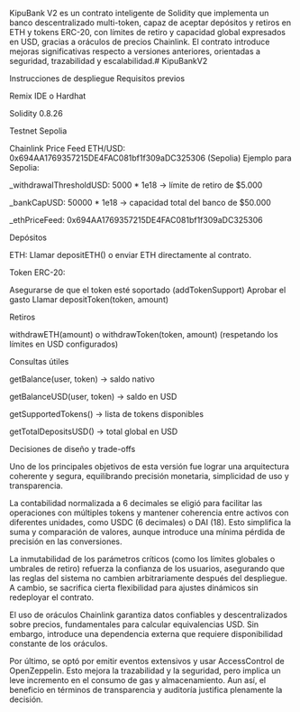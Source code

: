 KipuBank V2 es un contrato inteligente de Solidity que implementa un banco descentralizado multi-token, capaz de aceptar depósitos y retiros en ETH y tokens ERC-20, con límites de retiro y capacidad global expresados en USD, gracias a oráculos de precios Chainlink.
El contrato introduce mejoras significativas respecto a versiones anteriores, orientadas a seguridad, trazabilidad y escalabilidad.# KipuBankV2

Instrucciones de despliegue
Requisitos previos

Remix IDE o Hardhat

Solidity 0.8.26

Testnet Sepolia

Chainlink Price Feed ETH/USD:
0x694AA1769357215DE4FAC081bf1f309aDC325306 (Sepolia)
Ejemplo para Sepolia:

_withdrawalThresholdUSD: 5000 * 1e18 → límite de retiro de $5.000

_bankCapUSD: 50000 * 1e18 → capacidad total del banco de $50.000

_ethPriceFeed: 0x694AA1769357215DE4FAC081bf1f309aDC325306

Depósitos

ETH:
Llamar depositETH() o enviar ETH directamente al contrato.

Token ERC-20:

Asegurarse de que el token esté soportado (addTokenSupport)
Aprobar el gasto
Llamar depositToken(token, amount)

Retiros

withdrawETH(amount) o
withdrawToken(token, amount)
(respetando los límites en USD configurados)

Consultas útiles

getBalance(user, token) → saldo nativo

getBalanceUSD(user, token) → saldo en USD

getSupportedTokens() → lista de tokens disponibles

getTotalDepositsUSD() → total global en USD

Decisiones de diseño y trade-offs

Uno de los principales objetivos de esta versión fue lograr una arquitectura coherente y segura, equilibrando precisión monetaria, simplicidad de uso y transparencia.

La contabilidad normalizada a 6 decimales se eligió para facilitar las operaciones con múltiples tokens y mantener coherencia entre activos con diferentes unidades, como USDC (6 decimales) o DAI (18). Esto simplifica la suma y comparación de valores, aunque introduce una mínima pérdida de precisión en las conversiones.

La inmutabilidad de los parámetros críticos (como los límites globales o umbrales de retiro) refuerza la confianza de los usuarios, asegurando que las reglas del sistema no cambien arbitrariamente después del despliegue. A cambio, se sacrifica cierta flexibilidad para ajustes dinámicos sin redeployar el contrato.

El uso de oráculos Chainlink garantiza datos confiables y descentralizados sobre precios, fundamentales para calcular equivalencias USD. Sin embargo, introduce una dependencia externa que requiere disponibilidad constante de los oráculos.

Por último, se optó por emitir eventos extensivos y usar AccessControl de OpenZeppelin. Esto mejora la trazabilidad y la seguridad, pero implica un leve incremento en el consumo de gas y almacenamiento. Aun así, el beneficio en términos de transparencia y auditoría justifica plenamente la decisión.
